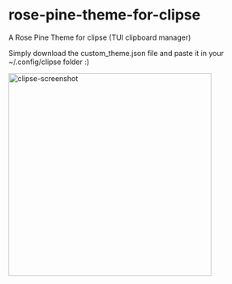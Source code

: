 # rose-pine-theme-for-clipse
A Rose Pine Theme for clipse (TUI clipboard manager)

Simply download the custom_theme.json file and paste it in your ~/.config/clipse folder :)

<img width="400" height="400" alt="clipse-screenshot" src="https://github.com/user-attachments/assets/01bcc0d4-2174-4dbb-adcf-20793c7cf342" />

